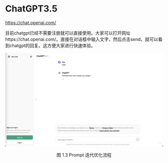 # ChatGPT3.5

https://chat.openai.com/

目前chatgpt已经不需要注册就可以直接使用。大家可以打开网址https://chat.openai.com/。直接在对话框中输入文字，然后点击send，就可以看到chatgpt的回复。这方便大家进行快速体验。

![c](../figures/chatgpt.png)
<div align=center>图 1.3 Prompt 迭代优化流程 </div>


# 